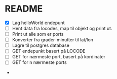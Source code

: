 # README 

- [x] Lag helloWorld endepunt
- [ ] Hent data fra locodes, map til objekt og print ut.
- [ ] Print ut alle som er ports 
- [ ] Konverter fra grader-minutter til lat/lon 
- [ ] Lagre til postgres database 
- [ ] GET endepunkt basert på LOCODE 
- [ ] GET for nærmeste port, basert på kordinater 
- [ ] GET for n nærmeste ports 
- 